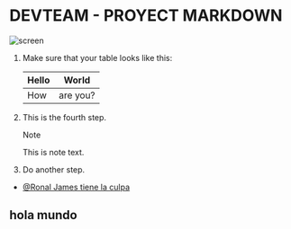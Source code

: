 # DEVTEAM - PROYECT MARKDOWN

   ![screen](/docs/contributor/assets/adobe_standard_logo.png?lang=es)
1. Make sure that your table looks like this:

   | Hello | World |
   |---|---|
   | How | are you? |
2. This is the fourth step.

   >[!NOTE]
   >
   >This is note text.

3. Do another step.

- [@Ronal James tiene la culpa](https://github.com/Jamesllm)
## hola mundo